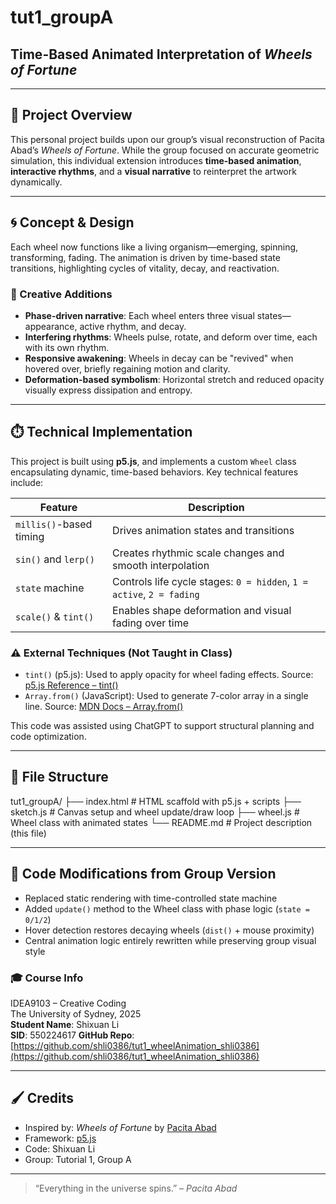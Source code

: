 # tut1_groupA  
## Time-Based Animated Interpretation of *Wheels of Fortune*

---

## 🎨 Project Overview

This personal project builds upon our group’s visual reconstruction of Pacita Abad’s *Wheels of Fortune*. While the group focused on accurate geometric simulation, this individual extension introduces **time-based animation**, **interactive rhythms**, and a **visual narrative** to reinterpret the artwork dynamically.

---

## 🌀 Concept & Design

Each wheel now functions like a living organism—emerging, spinning, transforming, fading. The animation is driven by time-based state transitions, highlighting cycles of vitality, decay, and reactivation.

### 🧠 Creative Additions
- **Phase-driven narrative**: Each wheel enters three visual states—appearance, active rhythm, and decay.
- **Interfering rhythms**: Wheels pulse, rotate, and deform over time, each with its own rhythm.
- **Responsive awakening**: Wheels in decay can be "revived" when hovered over, briefly regaining motion and clarity.
- **Deformation-based symbolism**: Horizontal stretch and reduced opacity visually express dissipation and entropy.

---

## ⏱️ Technical Implementation

This project is built using **p5.js**, and implements a custom `Wheel` class encapsulating dynamic, time-based behaviors. Key technical features include:

| Feature                | Description |
|------------------------|-------------|
| `millis()`-based timing | Drives animation states and transitions |
| `sin()` and `lerp()`   | Creates rhythmic scale changes and smooth interpolation |
| `state` machine        | Controls life cycle stages: `0 = hidden`, `1 = active`, `2 = fading` |
| `scale()` & `tint()`   | Enables shape deformation and visual fading over time |

### ⚠️ External Techniques (Not Taught in Class)

- `tint()` (p5.js): Used to apply opacity for wheel fading effects. Source: [p5.js Reference – tint()](https://p5js.org/reference/#/p5/tint)
- `Array.from()` (JavaScript): Used to generate 7-color array in a single line. Source: [MDN Docs – Array.from()](https://developer.mozilla.org/en-US/docs/Web/JavaScript/Reference/Global_Objects/Array/from)

This code was assisted using ChatGPT to support structural planning and code optimization.

---

## 📁 File Structure

tut1_groupA/
├── index.html        # HTML scaffold with p5.js + scripts
├── sketch.js         # Canvas setup and wheel update/draw loop
├── wheel.js          # Wheel class with animated states
└── README.md         # Project description (this file)

---


## 🔄 Code Modifications from Group Version
- Replaced static rendering with time-controlled state machine
- Added `update()` method to the Wheel class with phase logic (`state = 0/1/2`)
- Hover detection restores decaying wheels (`dist()` + mouse proximity)
- Central animation logic entirely rewritten while preserving group visual style

### 🎓 Course Info

IDEA9103 – Creative Coding  
The University of Sydney, 2025  
**Student Name**: Shixuan Li  
**SID**: 550224617
**GitHub Repo**: [https://github.com/shli0386/tut1_wheelAnimation_shli0386](https://github.com/shli0386/tut1_wheelAnimation_shli0386)

---

## 🖌️ Credits

- Inspired by: *Wheels of Fortune* by [Pacita Abad](https://www.pacitaabad.com/)  
- Framework: [p5.js](https://p5js.org/)  
- Code: Shixuan Li  
- Group: Tutorial 1, Group A

---

> “Everything in the universe spins.” – *Pacita Abad*